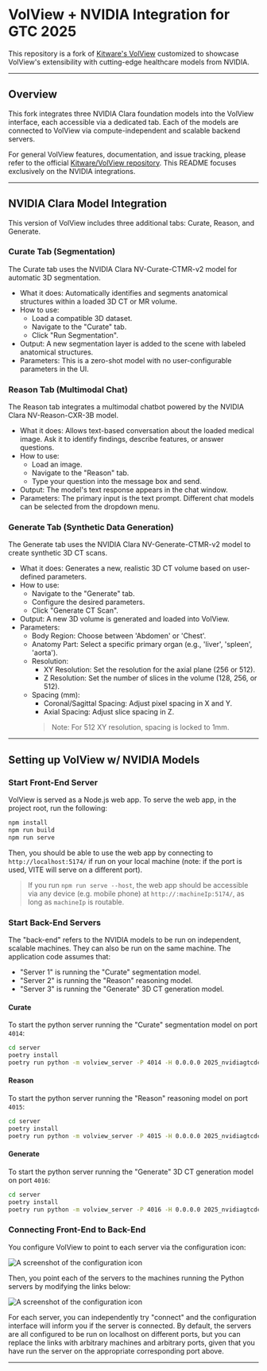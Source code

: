 # VolView + NVIDIA Integration for GTC 2025

This repository is a fork of [Kitware's
VolView](https://github.com/Kitware/VolView) customized to showcase VolView's
extensibility with cutting-edge healthcare models from NVIDIA.

---

## Overview

This fork integrates three NVIDIA Clara foundation models into the VolView
interface, each accessible via a dedicated tab. Each of the models are connected
to VolView via compute-independent and scalable backend servers.

For general VolView features, documentation, and issue tracking, please refer to
the official [Kitware/VolView repository](https://github.com/Kitware/VolView).
This README focuses exclusively on the NVIDIA integrations.

---

## NVIDIA Clara Model Integration

This version of VolView includes three additional tabs: Curate, Reason, and
Generate.

### Curate Tab (Segmentation)

The Curate tab uses the NVIDIA Clara NV-Curate-CTMR-v2 model for automatic 3D
segmentation.

- What it does: Automatically identifies and segments anatomical structures
  within a loaded 3D CT or MR volume.
- How to use:
  - Load a compatible 3D dataset.
  - Navigate to the "Curate" tab.
  - Click "Run Segmentation".
- Output: A new segmentation layer is added to the scene with labeled anatomical
  structures.
- Parameters: This is a zero-shot model with no user-configurable parameters in
  the UI.

### Reason Tab (Multimodal Chat)

The Reason tab integrates a multimodal chatbot powered by the NVIDIA Clara
NV-Reason-CXR-3B model.

- What it does: Allows text-based conversation about the loaded medical image.
  Ask it to identify findings, describe features, or answer questions.
- How to use:
  - Load an image.
  - Navigate to the "Reason" tab.
  - Type your question into the message box and send.
- Output: The model's text response appears in the chat window.
- Parameters: The primary input is the text prompt. Different chat models can be
  selected from the dropdown menu.

### Generate Tab (Synthetic Data Generation)

The Generate tab uses the NVIDIA Clara NV-Generate-CTMR-v2 model to create
synthetic 3D CT scans.

- What it does: Generates a new, realistic 3D CT volume based on user-defined
  parameters.
- How to use:
  - Navigate to the "Generate" tab.
  - Configure the desired parameters.
  - Click "Generate CT Scan".
- Output: A new 3D volume is generated and loaded into VolView.
- Parameters:
  - Body Region: Choose between 'Abdomen' or 'Chest'.
  - Anatomy Part: Select a specific primary organ (e.g., 'liver', 'spleen',
    'aorta').
  - Resolution:
    - XY Resolution: Set the resolution for the axial plane (256 or 512).
    - Z Resolution: Set the number of slices in the volume (128, 256, or 512).
  - Spacing (mm):
    - Coronal/Sagittal Spacing: Adjust pixel spacing in X and Y.
    - Axial Spacing: Adjust slice spacing in Z.
    > Note: For 512 XY resolution, spacing is locked to 1mm.

---

## Setting up VolView w/ NVIDIA Models

### Start Front-End Server

VolView is served as a Node.js web app. To serve the web app, in the project
root, run the following:

```sh
npm install
npm run build
npm run serve
```

Then, you should be able to use the web app by connecting to
`http://localhost:5174/` if run on your local machine (note: if the port is
used, VITE will serve on a different port).

> If you run `npm run serve --host`, the web app should be accessible via any
> device (e.g. mobile phone) at `http://:machineIp:5174/`, as long as
> `machineIp` is routable.

### Start Back-End Servers

The "back-end" refers to the NVIDIA models to be run on independent,
scalable machines. They can also be run on the same machine. The application
code assumes that:

- "Server 1" is running the "Curate" segmentation model.
- "Server 2" is running the "Reason" reasoning model.
- "Server 3" is running the "Generate" 3D CT generation model.

#### Curate

To start the python server running the "Curate" segmentation model on port
`4014`:

```sh
cd server
poetry install
poetry run python -m volview_server -P 4014 -H 0.0.0.0 2025_nvidiagtcdc/vista3d.py
```

#### Reason

To start the python server running the "Reason" reasoning model on port `4015`:

```sh
cd server
poetry install
poetry run python -m volview_server -P 4015 -H 0.0.0.0 2025_nvidiagtcdc/chat.py
```

#### Generate

To start the python server running the "Generate" 3D CT generation model on port
`4016`:

```sh
cd server
poetry install
poetry run python -m volview_server -P 4016 -H 0.0.0.0 2025_nvidiagtcdc/maisi.py
```

### Connecting Front-End to Back-End

You configure VolView to point to each server via the configuration icon:

![A screenshot of the configuration
icon](./docs/assets/volview-server-config-1.png)

Then, you point each of the servers to the machines running the Python servers
by modifying the links below:

![A screenshot of the configuration
icon](./docs/assets/volview-server-config-2.png)

For each server, you can independently try "connect" and the configuration
interface will inform you if the server is connected. By default, the servers
are all configured to be run on localhost on different ports, but you can
replace the links with arbitrary machines and arbitrary ports, given that you
have run the server on the appropriate corresponding port above.

---

